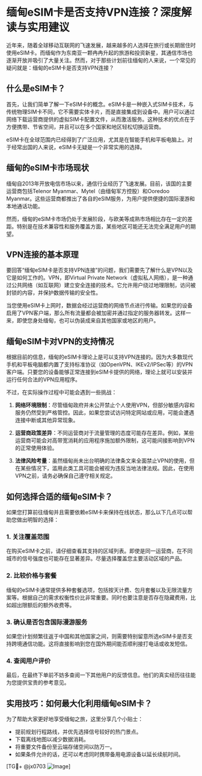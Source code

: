 # 缅甸eSIM卡是否支持VPN连接？深度解读与实用建议

近年来，随着全球移动互联网的飞速发展，越来越多的人选择在旅行或长期居住时使用eSIM卡。而缅甸作为东南亚一颗冉冉升起的旅游和投资新星，其通信市场也逐渐开放并吸引了大量关注。然而，对于那些计划前往缅甸的人来说，一个常见的疑问就是：缅甸的eSIM卡是否支持VPN连接？

## 什么是eSIM卡？

首先，让我们简单了解一下eSIM卡的概念。eSIM卡是一种嵌入式SIM卡技术，与传统物理SIM卡不同，它不需要实体卡片，而是直接集成到设备中。用户可以通过网络下载运营商提供的虚拟SIM卡配置文件，从而激活服务。这种技术的优点在于方便携带、节省空间，并且可以在多个国家和地区轻松切换运营商。

eSIM卡在全球范围内已经得到了广泛应用，尤其是在智能手机和平板电脑上。对于经常出国的人来说，eSIM卡无疑是一个非常实用的选择。

## 缅甸的eSIM卡市场现状

缅甸自2013年开放电信市场以来，通信行业经历了飞速发展。目前，该国的主要运营商包括Telenor Myanmar、Mytel（由缅甸军方控股）和Ooredoo Myanmar。这些运营商都推出了各自的eSIM服务，为用户提供便捷的国际漫游和本地通话功能。

然而，缅甸的eSIM卡市场仍处于发展阶段，与欧美等成熟市场相比存在一定的差距。特别是在技术兼容性和服务覆盖方面，某些地区可能还无法完全满足用户的期望。

## VPN连接的基本原理

要回答“缅甸eSIM卡是否支持VPN连接”的问题，我们需要先了解什么是VPN以及它是如何工作的。VPN，即Virtual Private Network（虚拟私人网络），是一种通过公共网络（如互联网）建立安全连接的技术。它允许用户绕过地理限制，访问被封锁的内容，并保护数据传输的安全性。

当您使用eSIM卡上网时，数据会经过运营商的网络节点进行传输。如果您的设备启用了VPN客户端，那么所有流量都会被加密并通过指定的服务器转发。这样一来，即使您身处缅甸，也可以伪装成来自其他国家或地区的用户。

## 缅甸eSIM卡对VPN的支持情况

根据目前的信息，缅甸的eSIM卡理论上是可以支持VPN连接的。因为大多数现代手机和平板电脑都内置了支持标准协议（如OpenVPN、IKEv2/IPSec等）的VPN客户端。只要您的设备能够正常连接到eSIM卡提供的网络，理论上就可以安装并运行任何合法的VPN应用程序。

不过，在实际操作过程中可能会遇到一些挑战：

1. **网络环境限制**：尽管缅甸政府并未公开禁止个人使用VPN，但部分敏感内容和服务仍然受到严格管控。因此，如果您尝试访问特定网站或应用，可能会遭遇连接中断或其他异常现象。
   
2. **运营商政策差异**：不同运营商对于流量管理的态度可能存在差异。例如，某些运营商可能会对高带宽消耗的应用程序施加额外限制，这可能间接影响到VPN的正常使用体验。

3. **法律风险考量**：虽然缅甸尚未出台明确的法律条文来全面禁止VPN的使用，但在某些情况下，滥用此类工具可能会被视为违反当地法律法规。因此，在使用VPN之前，请务必确保自己遵守相关规定。

## 如何选择合适的缅甸eSIM卡？

如果您打算前往缅甸并且需要依赖eSIM卡来保持在线状态，那么以下几点可以帮助您做出明智的选择：

### 1. 关注覆盖范围
在购买eSIM卡之前，请仔细查看其支持的区域列表。即使是同一运营商，在不同城市的信号强度也可能存在显著差异。尽量选择覆盖您主要活动区域的产品。

### 2. 比较价格与套餐
缅甸的eSIM卡通常提供多种套餐选项，包括按天计费、包月套餐以及无限流量方案等。根据自己的需求权衡性价比非常重要。同时也要注意是否存在隐藏费用，比如超出限额后的额外收费等。

### 3. 确认是否包含国际漫游服务
如果您计划频繁往返于中国和其他国家之间，则需要特别留意所选eSIM卡是否支持跨境通信功能。这将直接影响到您在国外期间能否顺利接打电话或收发短信。

### 4. 查阅用户评价
最后，在最终下单前不妨多查阅一下其他用户的反馈信息。他们的真实经历往往能为您提供宝贵的参考意见。

## 实用技巧：如何最大化利用缅甸eSIM卡？

为了帮助大家更好地享受缅甸之旅，这里分享几个小贴士：

- 提前规划行程路线，并优先选择信号较好的热门景点。
- 下载离线地图以减少数据消耗。
- 将重要文件备份至云端存储空间以防万一。
- 如果条件允许的话，还可以考虑同时携带备用电源设备以延长续航时间。

[TG💪+ @jx0703 ![Image](https://github.com/user-attachments/assets/dbca1d08-cadb-493c-b0ec-ad6f7a83f270)]